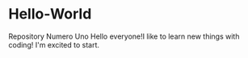 # Hello-World
Repository Numero Uno
Hello everyone!I like to learn new things with coding! I'm excited to start.
